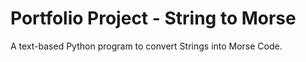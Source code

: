# Portfolio Project - String to Morse
 A text-based Python program to convert Strings into Morse Code.
